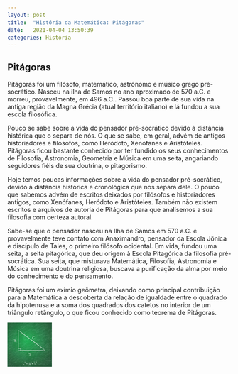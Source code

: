 ```yaml
---
layout: post
title:  "História da Matemática: Pitágoras"
date:   2021-04-04 13:50:39
categories: História
---
```

## Pitágoras

Pitágoras foi um filósofo, matemático, astrônomo e músico grego pré-socrático. Nasceu na ilha de Samos no ano aproximado de 570 a.C. e morreu, provavelmente, em 496 a.C.. Passou boa parte de sua vida na antiga região da Magna Grécia (atual território italiano) e lá fundou a sua escola filosófica.

Pouco se sabe sobre a vida do pensador pré-socrático devido à distância histórica que o separa de nós. O que se sabe, em geral, advém de antigos historiadores e filósofos, como Heródoto, Xenófanes e Aristóteles. Pitágoras ficou bastante conhecido por ter fundido os seus conhecimentos de Filosofia, Astronomia, Geometria e Música em uma seita, angariando seguidores fiéis de sua doutrina, o pitagorismo.


Hoje temos poucas informações sobre a vida do pensador pré-socrático, devido à distância histórica e cronológica que nos separa dele. O pouco que sabemos advém de escritos deixados por filósofos e historiadores antigos, como Xenófanes, Heródoto e Aristóteles. Também não existem escritos e arquivos de autoria de Pitágoras para que analisemos a sua filosofia com certeza autoral.

Sabe-se que o pensador nasceu na Ilha de Samos em 570 a.C. e provavelmente teve contato com Anaximandro, pensador da Escola Jônica e discípulo de Tales, o primeiro filósofo ocidental. Em vida, fundou uma seita, a seita pitagórica, que deu origem à Escola Pitagórica da filosofia pré-socrática. Sua seita, que misturava Matemática, Filosofia, Astronomia e Música em uma doutrina religiosa, buscava a purificação da alma por meio do conhecimento e do pensamento.

Pitágoras foi um exímio geômetra, deixando como principal contribuição para a Matemática a descoberta da relação de igualdade entre o quadrado da hipotenusa e a soma dos quadrados dos catetos no interior de um triângulo retângulo, o que ficou conhecido como teorema de Pitágoras.


<img align="midle" src="/static/img/teoremapitagoras.png" width="100" height="100"/>